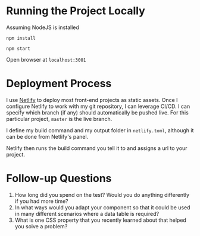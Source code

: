 # Running the Project Locally

Assuming NodeJS is installed

```
npm install
```

```
npm start
```

Open browser at `localhost:3001`

# Deployment Process

I use [Netlify](https://www.netlify.com/) to deploy most front-end projects as static assets. Once I configure Netlify to work with my git repository, I can leverage
CI/CD. I can specify which branch (if any) should automatically be pushed live. For this particular project, `master` is the live branch.

I define my build command and my output folder in `netlify.toml`, although it can be done from Netlify's panel.

Netlify then runs the build command you tell it to and assigns a url to your project.

# Follow-up Questions

1. How long did you spend on the test? Would you do anything differently if you had more time?
2. In what ways would you adapt your component so that it could be used in many different scenarios where a data table is required?
3. What is one CSS property that you recently learned about that helped you solve a problem?
